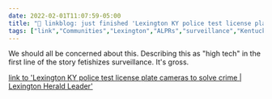 ```yaml
---
date: 2022-02-01T11:07:59-05:00
title: "🔗 linkblog: just finished 'Lexington KY police test license plate cameras to solve crime | Lexington Herald Leader'"
tags: ["link","Communities","Lexington","ALPRs","surveillance","Kentucky"]
---
```

We should all be concerned about this. Describing this as "high tech" in the first line of the story fetishizes surveillance. It's gross.
 
[link to 'Lexington KY police test license plate cameras to solve crime | Lexington Herald Leader'](https://www.kentucky.com/news/local/counties/fayette-county/article257885118.html)
